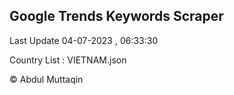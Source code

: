 

## Google Trends Keywords Scraper 
 
Last Update 04-07-2023 , 06:33:30

Country List :
VIETNAM.json



© Abdul Muttaqin 
